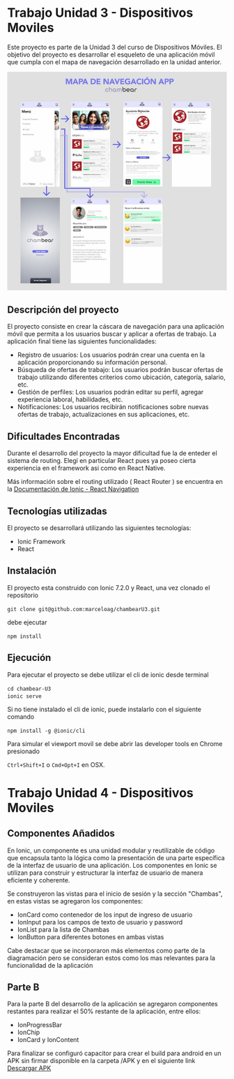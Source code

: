# Trabajo Unidad 3 - Dispositivos Moviles

Este proyecto es parte de la Unidad 3 del curso de Dispositivos Móviles. El objetivo del proyecto es desarrollar el esqueleto de una aplicación móvil que cumpla con el mapa de navegación desarrollado en la unidad anterior.

![Mapa de Navegacion Chambear](https://github.com/marceloag/chambearU3/blob/main/public/mapa-nav.jpg?raw=true)

## Descripción del proyecto

El proyecto consiste en crear la cáscara de navegación para una aplicación móvil que permita a los usuarios buscar y aplicar a ofertas de trabajo. La aplicación final tiene las siguientes funcionalidades:

- Registro de usuarios: Los usuarios podrán crear una cuenta en la aplicación proporcionando su información personal.
- Búsqueda de ofertas de trabajo: Los usuarios podrán buscar ofertas de trabajo utilizando diferentes criterios como ubicación, categoría, salario, etc.
- Gestión de perfiles: Los usuarios podrán editar su perfil, agregar experiencia laboral, habilidades, etc.
- Notificaciones: Los usuarios recibirán notificaciones sobre nuevas ofertas de trabajo, actualizaciones en sus aplicaciones, etc.

## Dificultades Encontradas

Durante el desarrollo del proyecto la mayor dificultad fue la de enteder el sistema de routing. Elegí en particular React pues ya poseo cierta experiencia en el framework asi como en React Native.

Más información sobre el routing utilizado ( React Router ) se encuentra en la [Documentación de Ionic - React Navigation](https://ionicframework.com/docs/react/navigation)

## Tecnologías utilizadas

El proyecto se desarrollará utilizando las siguientes tecnologías:

- Ionic Framework
- React

## Instalación

El proyecto esta construido con Ionic 7.2.0 y React, una vez clonado el repositorio 

``` git clone git@github.com:marceloag/chambearU3.git ```

debe ejecutar


``` npm install ```


## Ejecución

Para ejecutar el proyecto se debe utilizar el cli de ionic desde terminal

``` cd chambear-U3 ```  
``` ionic serve ```

Si no tiene instalado el cli de ionic, puede instalarlo con el siguiente comando

``` npm install -g @ionic/cli ```

Para simular el viewport movil se debe abrir las developer tools en Chrome presionado

``` Ctrl+Shift+I ``` o ``` Cmd+Opt+I ``` en OSX.


# Trabajo Unidad 4 - Dispositivos Moviles

## Componentes Añadidos

En Ionic, un componente es una unidad modular y reutilizable de código que encapsula tanto la lógica como la presentación de una parte específica de la interfaz de usuario de una aplicación. Los componentes en Ionic se utilizan para construir y estructurar la interfaz de usuario de manera eficiente y coherente.

Se construyeron las vistas para el inicio de sesión y la sección "Chambas", en estas vistas se agregaron los componentes:

+ IonCard como contenedor de los input de ingreso de usuario
+ IonInput para los campos de texto de usuario y password
+ IonList para la lista de Chambas
+ IonButton para diferentes botones en ambas vistas

Cabe destacar que se incorporaron más elementos como parte de la diagramación pero se consideran estos como los mas relevantes para la funcionalidad de la aplicación

## Parte B

Para la parte B del desarrollo de la aplicación se agregaron componentes restantes para realizar el 50% restante de la aplicación, entre ellos:

+ IonProgressBar
+ IonChip 
+ IonCard y IonContent


Para finalizar se configuró capacitor para crear el build para android en un APK sin firmar disponible en la carpeta /APK y en el siguiente link [Descargar APK](https://www.dropbox.com/scl/fi/15rj6caqceat74ftvgtrc/Chambear.apk?rlkey=yz4wg96ck9b5rzmej9piej6mf&dl=0)